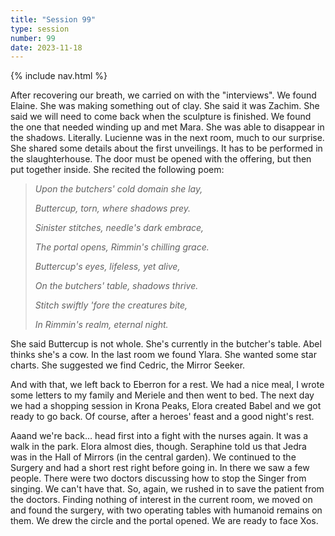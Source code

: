 ```yaml
---
title: "Session 99"
type: session
number: 99
date: 2023-11-18
---
```


{% include nav.html %}

After recovering our breath, we carried on with the "interviews". We found Elaine. She was making something out of clay. She said it was Zachim. She said we will need to come back when the sculpture is finished.
We found the one that needed winding up and met Mara. She was able to disappear in the shadows. Literally. Lucienne was in the next room, much to our surprise. She shared some details about the first unveilings. It has to be performed in the slaughterhouse. The door must be opened with the offering, but then put together inside. She recited the following poem:

> *Upon the butchers' cold domain she lay,*
>
> *Buttercup, torn, where shadows prey.*
>
> *Sinister stitches, needle's dark embrace,*
>
> *The portal opens, Rimmin's chilling grace.*
>
>
> *Buttercup's eyes, lifeless, yet alive,*
>
> *On the butchers' table, shadows thrive.*
>
> *Stitch swiftly 'fore the creatures bite,*
>
> *In Rimmin's realm, eternal night.*

She said Buttercup is not whole. She's currently in the butcher's table. Abel thinks she's a cow.
In the last room we found Ylara. She wanted some star charts. She suggested we find Cedric, the Mirror Seeker.

And with that, we left back to Eberron for a rest. We had a nice meal, I wrote some letters to my family and Meriele and then went to bed.
The next day we had a shopping session in Krona Peaks, Elora created Babel and we got ready to go back. Of course, after a heroes' feast and a good night's rest.

Aaand we're back… head first into a fight with the nurses again. It was a walk in the park. Elora almost dies, though.
Seraphine told us that Jedra was in the Hall of Mirrors (in the central garden). We continued to the Surgery and had a short rest right before going in. In there we saw a few people. There were two doctors discussing how to stop the Singer from singing. We can't have that. So, again, we rushed in to save the patient from the doctors.
Finding nothing of interest in the current room, we moved on and found the surgery, with two operating tables with humanoid remains on them. We drew the circle and the portal opened. We are ready to face Xos.
